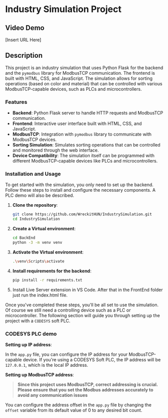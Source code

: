 # Industry Simulation Project

## Video Demo

[Insert URL Here]

## Description

This project is an industry simulation that uses Python Flask for the backend and the `pymodbus` library for ModbusTCP communication. The frontend is built with HTML, CSS, and JavaScript. The simulation allows for sorting operations (based on color and material) that can be controlled with various ModbusTCP-capable devices, such as PLCs and microcontrollers.

### Features

- **Backend**: Python Flask server to handle HTTP requests and ModbusTCP communication.
- **Frontend**: Interactive user interface built with HTML, CSS, and JavaScript.
- **ModbusTCP**: Integration with `pymodbus` library to communicate with ModbusTCP devices.
- **Sorting Simulation**: Simulates sorting operations that can be controlled and monitored through the web interface.
- **Device Compatibility**: The simulation itself can be programmed with different ModbusTCP-capable devices like PLCs and microcontrollers.

### Installation and Usage

To get started with the simulation, you only need to set up the backend. Follow these steps to install and configure the necessary components. A PLC demo will also be described.

1. **Clone the repository**:
   ```bash
   git clone https://github.com/WreckitHUN/IndustrySimulation.git
   cd IndustrySimulation
   ```
2. **Create a Virtual environment**:
   ```bash
   cd BackEnd
   python -3 -m venv venv
   ```
3. **Activate the Virtual environment**:
   ```bash
   .\venv\Scripts\activate
   ```
4. **Install requirements for the backend**:
   ```bash
   pip install -r requirements.txt
   ```
5. Install Live Server extension in VS Code. After that in the FrontEnd folder just run the index.html file.

Once you've completed these steps, you'll be all set to use the simulation. Of course we still need a controlling device such as a PLC or microcontroller. The following section will guide you through setting up the project with a `CODESYS` soft PLC.

### CODESYS PLC demo

**Setting up IP address**:

In the `app.py` file, you can configure the IP address for your ModbusTCP-capable device. If you're using a CODESYS Soft PLC, the IP address will be `127.0.0.1`, which is the local IP address.

**Setting up ModbusTCP address**:

> **Since this project uses ModbusTCP, correct addressing is crucial. Please ensure that you set the Modbus addresses accurately to avoid any communication issues**

You can configure the address offset in the `app.py` file by changing the `offset` variable from its default value of 0 to any desired bit count.
